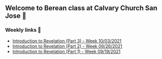 ## Welcome to Berean class at Calvary Church San Jose 🙏

### Weekly links 📖

* [Introduction to Revelation (Part 3) - Week 10/03/2021](/week100321.md)
* [Introduction to Revelation (Part 2) - Week 09/26/2021](/week092621.md)
* [Introduction to Revelation (Part 1) - Week 09/19/2021](/week091921.md)

    
